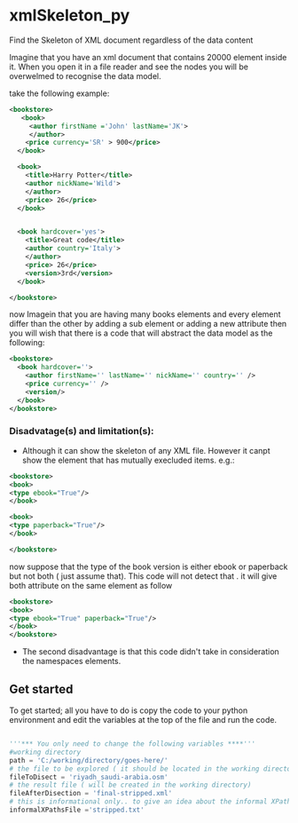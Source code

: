 # xmlSkeleton_py
Find the Skeleton of XML document regardless of the data content

Imagine that you have an xml document that contains 20000 element inside it. When you open it in a file reader and see the nodes you will be overwelmed to recognise the data model.

take the following example:
```xml
<bookstore>
   <book>
     <author firstName ='John' lastName='JK'> 
     </author>
    <price currency='SR' > 900</price>
  </book>

  <book>
    <title>Harry Potter</title>
    <author nickName='Wild'> 
    </author>
    <price> 26</price>
  </book>


  <book hardcover='yes'>
    <title>Great code</title>
    <author country='Italy'> 
    </author>
    <price> 26</price>
    <version>3rd</version>
  </book>

</bookstore>
```

now Imagein that you are having many books elements and every element differ than the other by adding a sub element or adding a new attribute then you will wish that there is a code that will abstract the data model as the following:


```xml
<bookstore>
  <book hardcover=''>
    <author firstName='' lastName='' nickName='' country='' /> 
    <price currency='' />
    <version/>
  </book>
</bookstore>
```
### Disadvatage(s) and limitation(s):
- Although it can show the skeleton of any XML file. However it canpt show the element that has mutually execluded items. e.g.:
```xml
<bookstore>
<book>
<type ebook="True"/>
</book>

<book>
<type paperback="True"/>
</book>

</bookstore>
```

now suppose that the type of the book version is either ebook or paperback but not both ( just assume that). This code will not detect that . it will give both attribute on the same element as follow

```xml
<bookstore>
<book>
<type ebook="True" paperback="True"/>
</book>
</bookstore>
```

- The second disadvantage is that this code didn't take in consideration the namespaces elements.

## Get started

To get started; all you have to do is copy the code to your python environment and edit the variables at the top of the file and run the code.
```python

'''*** You only need to change the following variables ****'''
#working directory
path = 'C:/working/directory/goes-here/'
# the file to be explored ( it should be located in the working directory)
fileToDisect = 'riyadh_saudi-arabia.osm'
# the result file ( will be created in the working directory)
fileAfterDisection = 'final-stripped.xml'
# this is informational only.. to give an idea about the informal XPaths generated
informalXPathsFile ='stripped.txt'
```

